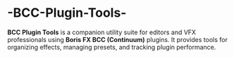 # -BCC-Plugin-Tools-
 **BCC Plugin Tools** is a companion utility suite for editors and VFX professionals using **Boris FX BCC (Continuum)** plugins. It provides tools for organizing effects, managing presets, and tracking plugin performance.

